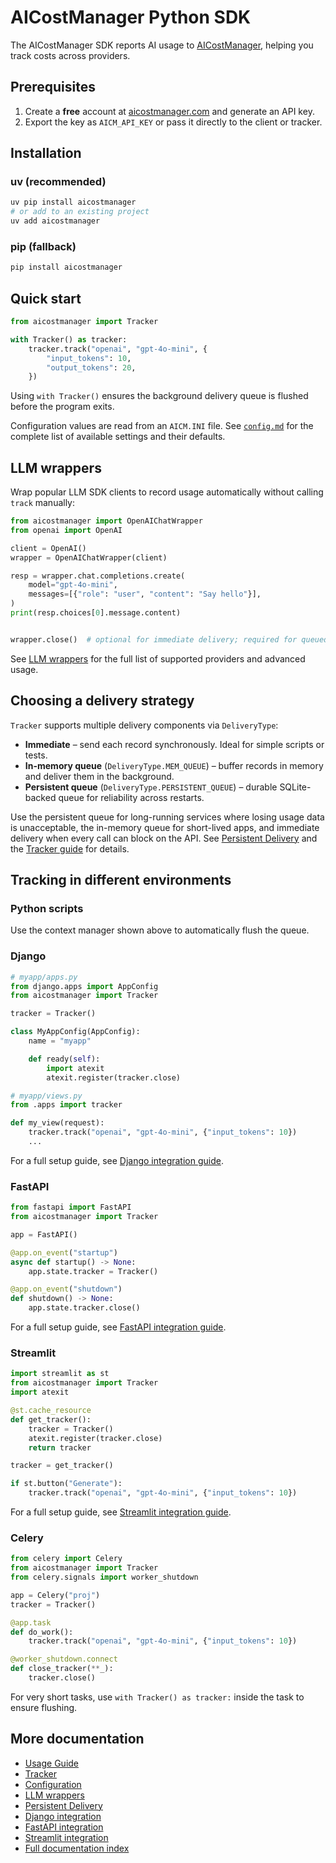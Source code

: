 # AICostManager Python SDK

The AICostManager SDK reports AI usage to [AICostManager](https://aicostmanager.com),
helping you track costs across providers.

## Prerequisites

1. Create a **free** account at [aicostmanager.com](https://aicostmanager.com) and
   generate an API key.
2. Export the key as `AICM_API_KEY` or pass it directly to the client or
   tracker.

## Installation

### uv (recommended)

```bash
uv pip install aicostmanager
# or add to an existing project
uv add aicostmanager
```

### pip (fallback)

```bash
pip install aicostmanager
```

## Quick start

```python
from aicostmanager import Tracker

with Tracker() as tracker:
    tracker.track("openai", "gpt-4o-mini", {
        "input_tokens": 10,
        "output_tokens": 20,
    })
```

Using `with Tracker()` ensures the background delivery queue is flushed before
the program exits.

Configuration values are read from an ``AICM.INI`` file.  See
[`config.md`](docs/config.md) for the complete list of available settings and
their defaults.

## LLM wrappers

Wrap popular LLM SDK clients to record usage automatically without calling
`track` manually:

```python
from aicostmanager import OpenAIChatWrapper
from openai import OpenAI

client = OpenAI()
wrapper = OpenAIChatWrapper(client)

resp = wrapper.chat.completions.create(
    model="gpt-4o-mini",
    messages=[{"role": "user", "content": "Say hello"}],
)
print(resp.choices[0].message.content)


wrapper.close()  # optional for immediate delivery; required for queued delivery
```

See [LLM wrappers](docs/llm_wrappers.md) for the full list of supported
providers and advanced usage.

## Choosing a delivery strategy

`Tracker` supports multiple delivery components via `DeliveryType`:

- **Immediate** – send each record synchronously. Ideal for simple scripts or
  tests.
- **In-memory queue** (`DeliveryType.MEM_QUEUE`) – buffer records in memory and
  deliver them in the background.
- **Persistent queue** (`DeliveryType.PERSISTENT_QUEUE`) – durable SQLite-backed
  queue for reliability across restarts.

Use the persistent queue for long-running services where losing usage data is
unacceptable, the in-memory queue for short-lived apps, and immediate delivery
when every call can block on the API. See
[Persistent Delivery](docs/persistent_delivery.md) and the
[Tracker guide](docs/tracker.md#choosing-a-delivery-manager) for details.

## Tracking in different environments

### Python scripts

Use the context manager shown above to automatically flush the queue.

### Django

```python
# myapp/apps.py
from django.apps import AppConfig
from aicostmanager import Tracker

tracker = Tracker()

class MyAppConfig(AppConfig):
    name = "myapp"

    def ready(self):
        import atexit
        atexit.register(tracker.close)
```

```python
# myapp/views.py
from .apps import tracker

def my_view(request):
    tracker.track("openai", "gpt-4o-mini", {"input_tokens": 10})
    ...
```
For a full setup guide, see [Django integration guide](docs/django.md).

### FastAPI

```python
from fastapi import FastAPI
from aicostmanager import Tracker

app = FastAPI()

@app.on_event("startup")
async def startup() -> None:
    app.state.tracker = Tracker()

@app.on_event("shutdown")
def shutdown() -> None:
    app.state.tracker.close()
```
For a full setup guide, see [FastAPI integration guide](docs/fastapi.md).

### Streamlit

```python
import streamlit as st
from aicostmanager import Tracker
import atexit

@st.cache_resource
def get_tracker():
    tracker = Tracker()
    atexit.register(tracker.close)
    return tracker

tracker = get_tracker()

if st.button("Generate"):
    tracker.track("openai", "gpt-4o-mini", {"input_tokens": 10})
```
For a full setup guide, see [Streamlit integration guide](docs/streamlit.md).

### Celery

```python
from celery import Celery
from aicostmanager import Tracker
from celery.signals import worker_shutdown

app = Celery("proj")
tracker = Tracker()

@app.task
def do_work():
    tracker.track("openai", "gpt-4o-mini", {"input_tokens": 10})

@worker_shutdown.connect
def close_tracker(**_):
    tracker.close()
```

For very short tasks, use `with Tracker() as tracker:` inside the task
to ensure flushing.

## More documentation

- [Usage Guide](docs/usage.md)
- [Tracker](docs/tracker.md)
- [Configuration](docs/config.md)
- [LLM wrappers](docs/llm_wrappers.md)
- [Persistent Delivery](docs/persistent_delivery.md)
- [Django integration](docs/django.md)
- [FastAPI integration](docs/fastapi.md)
- [Streamlit integration](docs/streamlit.md)
- [Full documentation index](docs/index.md)

